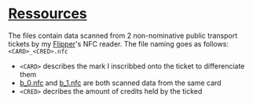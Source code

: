 # [Ressources](https://github.com/DarkKooky/public-transport-ticket-cracking/tree/main/resources)
The files contain data scanned from 2 non-nominative public transport tickets by my [Flipper](https://flipperzero.one)'s NFC reader.
The file naming goes as follows: `<CARD>_<CRED>.nfc`
- `<CARD>` describes the mark I inscribbed onto the ticket to differenciate them
-   [b_0.nfc](https://github.com/DarkKooky/public-transport-ticket-cracking/blob/main/resources/b_0.nfc) and [b_1.nfc](https://github.com/DarkKooky/public-transport-ticket-cracking/blob/main/resources/b_1.nfc) are both scanned data from the same card
- `<CRED>` decribes the amount of credits held by the ticked
